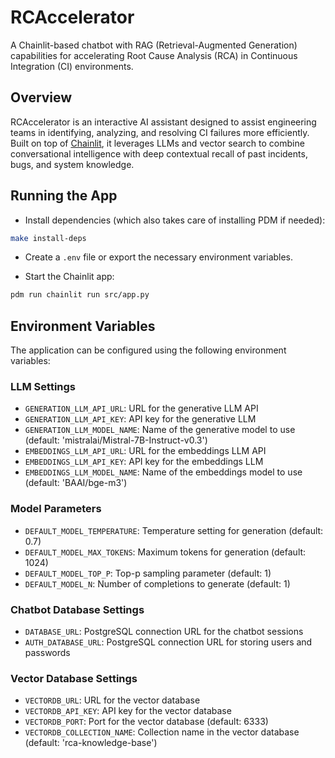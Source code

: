 # RCAccelerator

A Chainlit-based chatbot with RAG (Retrieval-Augmented Generation) capabilities for accelerating Root Cause Analysis (RCA) in Continuous Integration (CI) environments.

## Overview

RCAccelerator is an interactive AI assistant designed to assist engineering teams in identifying, analyzing, and resolving CI failures more efficiently. Built on top of [Chainlit](https://www.chainlit.io/), it leverages LLMs and vector search to combine conversational intelligence with deep contextual recall of past incidents, bugs, and system knowledge.

## Running the App

* Install dependencies (which also takes care of installing PDM if needed):

```bash
make install-deps
```

* Create a `.env` file or export the necessary environment variables.

* Start the Chainlit app:

```bash
pdm run chainlit run src/app.py
```

## Environment Variables

The application can be configured using the following environment variables:

### LLM Settings

* `GENERATION_LLM_API_URL`: URL for the generative LLM API
* `GENERATION_LLM_API_KEY`: API key for the generative LLM
* `GENERATION_LLM_MODEL_NAME`: Name of the generative model to use (default: 'mistralai/Mistral-7B-Instruct-v0.3')
* `EMBEDDINGS_LLM_API_URL`: URL for the embeddings LLM API
* `EMBEDDINGS_LLM_API_KEY`: API key for the embeddings LLM
* `EMBEDDINGS_LLM_MODEL_NAME`: Name of the embeddings model to use (default: 'BAAI/bge-m3')

### Model Parameters

* `DEFAULT_MODEL_TEMPERATURE`: Temperature setting for generation (default: 0.7)
* `DEFAULT_MODEL_MAX_TOKENS`: Maximum tokens for generation (default: 1024)
* `DEFAULT_MODEL_TOP_P`: Top-p sampling parameter (default: 1)
* `DEFAULT_MODEL_N`: Number of completions to generate (default: 1)

### Chatbot Database Settings

* `DATABASE_URL`: PostgreSQL connection URL for the chatbot sessions
* `AUTH_DATABASE_URL`: PostgreSQL connection URL for storing users and passwords

### Vector Database Settings

* `VECTORDB_URL`: URL for the vector database
* `VECTORDB_API_KEY`: API key for the vector database
* `VECTORDB_PORT`: Port for the vector database (default: 6333)
* `VECTORDB_COLLECTION_NAME`: Collection name in the vector database (default: 'rca-knowledge-base')
